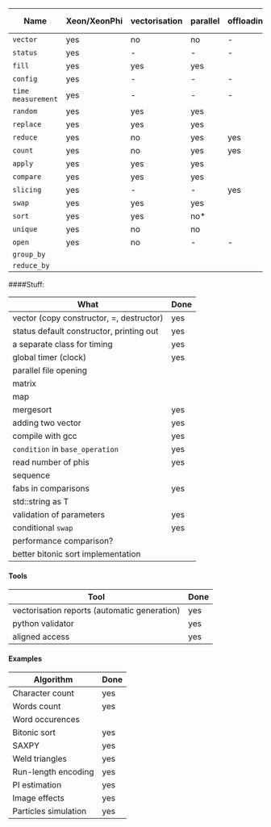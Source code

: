 |Name|Xeon/XeonPhi|vectorisation|parallel|offloading|CUDA|Unit tests|Docs|Wiki|
|---|---|---|---|---|---|---|---|---|
|`vector`|yes|no|no|-||yes|yes|
|`status`|yes|-|-|-||yes|yes|
|`fill`|yes|yes|yes|||yes|yes|
|`config`|yes|-|-|-||yes|yes|
|`time measurement`|yes|-|-|-||yes|yes|
|`random`|yes|yes|yes|||yes|yes|
|`replace`|yes|yes|yes|||yes|yes|
|`reduce`|yes|no|yes|yes||yes|yes|
|`count`|yes|no|yes|yes||yes|yes|
|`apply`|yes|yes|yes|||yes|yes|
|`compare`|yes|yes|yes|||yes|yes|
|`slicing`|yes|-|-|yes||yes|yes|
|`swap`|yes|yes|yes|||yes|yes||
|`sort`|yes|yes|no*|||yes|yes||
|`unique`|yes|no|no|||yes|yes|
|`open`|yes|no|-|-||yes|yes|
|`group_by`|
|`reduce_by`|

####Stuff:

|What|Done|
|---|---|
|vector (copy constructor, =, destructor)|yes|
|status default constructor, printing out|yes|
|a separate class for timing|yes|
|global timer (clock)|yes|
|parallel file opening||
|matrix||
|map||
|mergesort|yes|
|adding two vector|yes|
|compile with gcc|yes|
|`condition` in `base_operation`|yes|
|read number of phis|yes|
|sequence||
|fabs in comparisons|yes|
|std::string as T||
|validation of parameters|yes|
|conditional `swap`|yes|
|performance comparison?||
|better bitonic sort implementation||

#### Tools

|Tool|Done|
|---|---|
|vectorisation reports (automatic generation)|yes|
|python validator|yes|
|aligned access|yes|

#### Examples

|Algorithm|Done|
|---|---|
|Character count|yes|
|Words count|yes|
|Word occurences||
|Bitonic sort|yes|
|SAXPY|yes|
|Weld triangles|yes|
|Run-length encoding|yes|
|PI estimation|yes|
|Image effects|yes|
|Particles simulation|yes|
